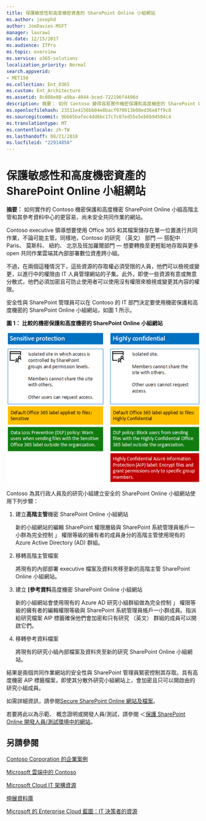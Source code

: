 ```yaml
---
title: 保護敏感性和高度機密資產的 SharePoint Online 小組網站
ms.author: josephd
author: JoeDavies-MSFT
manager: laurawi
ms.date: 12/15/2017
ms.audience: ITPro
ms.topic: overview
ms.service: o365-solutions
localization_priority: Normal
search.appverid:
- MET150
ms.collection: Ent_O365
ms.custom: Ent_Architecture
ms.assetid: 8c088e88-a9ba-4044-bced-722196f4496d
description: 摘要： 如何 Contoso 變得容易實作機密保護和高度機密的 SharePoint Online 的小組網站，尚未安全、 高階主管的共同作業和其參考資料中心。
ms.openlocfilehash: 23511e4156bb04e8bacf970913b00ed36e8ff9c8
ms.sourcegitcommit: 9bb65bafec4dd6bc17c7c07ed55e5eb6b94584c4
ms.translationtype: MT
ms.contentlocale: zh-TW
ms.lasthandoff: 08/21/2018
ms.locfileid: "22914858"
---
```

# <a name="secure-sharepoint-online-team-sites-for-sensitive-and-highly-confidential-assets"></a>保護敏感性和高度機密資產的 SharePoint Online 小組網站

 **摘要：** 如何實作的 Contoso 機密保護和高度機密 SharePoint Online 小組高階主管和其參考資料中心的更容易，尚未安全共同作業的網站。
  
Contoso executive 領導想要使用 Office 365 和其檔案儲存在單一位置進行共同作業，不論可能主管。同樣地，Contoso 的研究 （英文） 部門 — 搭配中 Paris、 莫斯科、 紐約、 北京及班加羅爾部門 — 想要轉換至更輕鬆地存取與更多 open 共同作業雲端其內部部署數位資產跨小組。
  
不過，在兩個這種情況下，這些資源的存取權必須受限的人員，他們可以檢視或變更，以進行中的權限由 IT 人員管理網站的子集。此外，即使一些資源有意或無意分散式，他們必須加密且可防止使用者可以使用沒有權限來檢視或變更其內容的權限。
  
安全性與 SharePoint 管理員可以在 Contoso 的 IT 部門決定要使用機密保護和高度機密的 SharePoint Online 小組網站，如圖 1 所示。
  
**圖 1： 比較的機密保護和高度機密的 SharePoint Online 小組網站**

![敏感性保護和高度機密的 SharePoint Online 小組網站](media/Contoso-Poster/SP-Solution.png)
  
Contoso 為其行政人員及的研究小組建立安全的 SharePoint Online 小組網站使用下列步驟：
  
1. 建立**高階主管**機密 SharePoint Online 小組網站
    
    新的小組網站的編輯 SharePoint 權限層級與 SharePoint 系統管理員帳戶一小群為完全控制 」 權限等級的擁有者的成員身分的高階主管使用現有的 Azure Active Directory (AD) 群組。
    
2. 移轉高階主管檔案
    
    將現有的內部部署 executive 檔案及資料夾移至新的高階主管 SharePoint Online 小組網站。
    
3. 建立 **[參考資料**高度機密 SharePoint Online 小組網站
    
    新的小組網站會使用現有的 Azure AD 研究小組群組做為完全控制 」 權限等級的擁有者的編輯權限等級與 SharePoint 系統管理員帳戶一小群成員。指派給研究檔案 AIP 標籤確保他們會加密和只有研究 （英文） 群組的成員可以開啟它們。
    
4. 移轉參考資料檔案
    
    將現有的研究小組內部檔案及資料夾至新的研究 SharePoint Online 小組網站。
    
結果是兩個共同作業網站的安全性與 SharePoint 管理員緊密控制其存取。具有高度機密 AIP 標籤檔案，即使其分散外研究小組網站上，會加密且只可以開啟由的研究小組成員。
  
如需詳細資訊，請參閱[Secure SharePoint Online 網站及檔案](https://docs.microsoft.com/microsoft-365-enterprise/secure-sharepoint-online-sites-and-files)。
  
 若要將此以為示範、 概念證明或開發人員/測試，請參閱 ＜[保護 SharePoint Online 開發人員/測試環境中的網站](https://docs.microsoft.com/microsoft-365-enterprise/secure-sharepoint-online-sites-dev-test)。
  
## <a name="see-also"></a>另請參閱

[Contoso Corporation 的企業案例](enterprise-scenarios-for-the-contoso-corporation.md)
  
[Microsoft 雲端中的 Contoso](contoso-in-the-microsoft-cloud.md)
  
[Microsoft Cloud IT 架構資源](microsoft-cloud-it-architecture-resources.md)

[伸展資料庫](https://msdn.microsoft.com/library/dn935011.aspx)
  
[Microsoft 的 Enterprise Cloud 藍圖：IT 決策者的資源](https://sway.com/FJ2xsyWtkJc2taRD)




